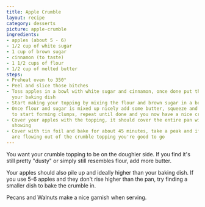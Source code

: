 ```yaml
---
title: Apple Crumble
layout: recipe
category: desserts
picture: apple-crumble
ingredients:
- apples (about 5 - 6)
- 1/2 cup of white sugar
- 1 cup of brown sugar
- cinnamon (to taste)
- 1 1/2 cups of flour
- 1/2 cup of melted butter
steps:
- Preheat oven to 350°
- Peel and slice those bitches
- Toss apples in a bowl with white sugar and cinnamon, once done put the apples in
  your baking dish
- Start making your topping by mixing the flour and brown sugar in a bowl
- Once flour and sugar is mixed up nicely add some butter, squeeze and pinch the mixture
  to start forming clumps, repeat until done and you now have a nice crumbly topping
- Cover your apples with the topping, it should cover the entire pan with no apples
  showing
- Cover with tin foil and bake for about 45 minutes, take a peak and if the juices
  are flowing out of the crumble topping you're good to go
---
```


You want your crumble topping to be on the doughier side. If you find it's still pretty "dusty" or simply still resembles flour,  add more butter. 

Your apples should also pile up and ideally higher than your baking dish. If you use 5-6 apples and they don't rise higher than the pan, try finding a smaller dish to bake the crumble in. 

Pecans and Walnuts make a nice garnish when serving.
